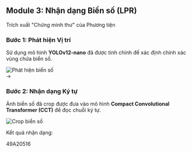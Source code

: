 <!--
  Slide này trình bày pipeline LPR theo một luồng ngang từ trái qua phải.
  Sử dụng icon mũi tên lớn và các card để biểu diễn từng bước.
  Hình ảnh minh họa thực tế cho thấy kết quả ở mỗi giai đoạn.
-->
<section 
  data-background-image="/images/backgrounds/agenda-bg.png" 
  data-background-opacity="1"
  class="h-full"
>
  <div class="w-full h-full flex flex-col justify-center items-center">
    <h2 class="text-5xl md:text-6xl font-extrabold mb-6 text-center text-white drop-shadow-lg">Module 3: Nhận dạng Biển số (LPR)</h2>
    <p class="text-2xl md:text-3xl mb-14 text-center text-gray-100 font-medium">Trích xuất "Chứng minh thư" của Phương tiện</p>
    <div class="w-full max-w-7xl mx-auto flex items-center justify-center space-x-10">
      <!-- BƯỚC 1: PHÁT HIỆN BIỂN SỐ -->
      <div class="fragment w-3/5 h-full" data-fragment-index="1">
        <div class="bg-gray-900/90 p-8 rounded-xl border border-gray-700 h-full shadow-xl">
          <h3 class="text-4xl md:text-5xl font-bold text-tech-highlight text-center mb-4">Bước 1: Phát hiện Vị trí</h3>
          <p class="text-center mt-2 mb-6 text-xl md:text-2xl text-gray-50 font-semibold">Sử dụng mô hình <strong class="text-white">YOLOv12-nano</strong> đã được tinh chỉnh để xác định chính xác vùng chứa biển số.</p>
          <img src="images/lpr-step1-detection.png" alt="Phát hiện biển số" class="rounded-md shadow-lg w-2/3 h-3/5 object-contain mx-auto"/>
        </div>
      </div>
      <!-- Mũi tên chỉ sang phải -->
      <div class="fragment text-8xl md:text-9xl text-tech-highlight drop-shadow-lg" data-fragment-index="2">&rarr;</div>
      <!-- BƯỚC 2: NHẬN DẠNG KÝ TỰ -->
      <div class="fragment w-1/3" data-fragment-index="3">
        <div class="bg-gray-900/90 p-8 rounded-xl border border-gray-700 h-full shadow-xl">
          <h3 class="text-4xl md:text-5xl font-bold text-tech-highlight text-center mb-4">Bước 2: Nhận dạng Ký tự</h3>
          <p class="text-center mt-2 mb-6 text-xl md:text-2xl text-gray-50 font-semibold">Ảnh biển số đã crop được đưa vào mô hình <strong class="text-white">Compact Convolutional Transformer (CCT)</strong> để đọc chuỗi ký tự.</p>
          <img src="images/lpr-step2-crop.png" alt="Crop biển số" class="rounded-md shadow-lg w-96 h-64 object-contain mx-auto"/>
          <div class="mt-6 text-center">
            <p class="text-lg md:text-xl text-gray-50 font-semibold">Kết quả nhận dạng:</p>
            <p class="font-mono text-5xl md:text-6xl bg-black/70 text-yellow-300 py-2 px-6 rounded-md inline-block tracking-widest mt-2 shadow-lg">
              49A20516
            </p>
          </div>
        </div>
      </div>
    </div>
  </div>
  </div>
</section>
